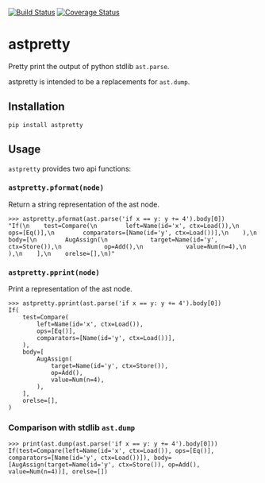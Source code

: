 [![Build Status](https://travis-ci.org/asottile/astpretty.svg?branch=master)](https://travis-ci.org/asottile/astpretty)
[![Coverage Status](https://coveralls.io/repos/github/asottile/astpretty/badge.svg?branch=master)](https://coveralls.io/github/asottile/astpretty?branch=master)

astpretty
=========

Pretty print the output of python stdlib `ast.parse`.

astpretty is intended to be a replacements for `ast.dump`.

## Installation

`pip install astpretty`


## Usage

`astpretty` provides two api functions:


### `astpretty.pformat(node)`

Return a string representation of the ast node.

```
>>> astpretty.pformat(ast.parse('if x == y: y += 4').body[0])
"If(\n    test=Compare(\n        left=Name(id='x', ctx=Load()),\n        ops=[Eq()],\n        comparators=[Name(id='y', ctx=Load())],\n    ),\n    body=[\n        AugAssign(\n            target=Name(id='y', ctx=Store()),\n            op=Add(),\n            value=Num(n=4),\n        ),\n    ],\n    orelse=[],\n)"
```


### `astpretty.pprint(node)`

Print a representation of the ast node.

```
>>> astpretty.pprint(ast.parse('if x == y: y += 4').body[0])
If(
    test=Compare(
        left=Name(id='x', ctx=Load()),
        ops=[Eq()],
        comparators=[Name(id='y', ctx=Load())],
    ),
    body=[
        AugAssign(
            target=Name(id='y', ctx=Store()),
            op=Add(),
            value=Num(n=4),
        ),
    ],
    orelse=[],
)
```

### Comparison with stdlib `ast.dump`

```
>>> print(ast.dump(ast.parse('if x == y: y += 4').body[0]))
If(test=Compare(left=Name(id='x', ctx=Load()), ops=[Eq()], comparators=[Name(id='y', ctx=Load())]), body=[AugAssign(target=Name(id='y', ctx=Store()), op=Add(), value=Num(n=4))], orelse=[])
```
